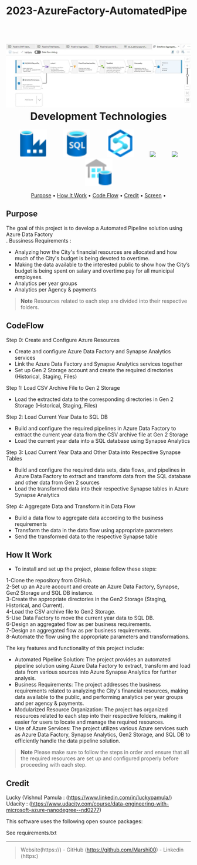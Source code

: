 # 2023-AzureFactory-AutomatedPipe
<h1 align="center">
  <br>
  <img src="images/gg2.jpg"  width="1100">
  <br>
  Development Technologies 
  <br>
</h1>



<p align="center">
  <img width="75px" hspace="20" src="images/Data-Factory.svg"  />
  <img width="75px" hspace="20" src="images/SQL-Database.svg"  />
  <img width="75px" hspace="20" src="images/Azure-Synapse-Analytics.svg" />
  <img width="75px" hspace="20" src="https://cdn.wccftech.com/wp-content/uploads/2016/05/Azure_.png" />
  <img width="150px" hspace="20" src="https://miro.medium.com/max/1078/1*IQ4oFJQaQJGgHS-h0M1fxw.png" />
  <img width="75px" hspace="20" src="images/SQL-Data-Warehouses.svg" />

 
  
</p>

<p align="center">
  <a href="#Purpose">Purpose</a> •
  <a href="#how-to-use">How It Work</a> •
  <a href="#CodeFlow">Code Flow</a> •
  <a href="#Credit">Credit</a> •
  <a href="#Screen">Screen</a> •

</p>

## Purpose
The goal of this project is to develop a Automated Pipeline solution using Azure Data Factory
<br>.
Bussiness Requirements :
* Analyzing how the City's financial resources are allocated and how much of the City's budget is being devoted to overtime.
* Making the data available to the interested public to show how the City’s budget is being spent on salary and overtime pay for all municipal employees.
* Analytics per year groups
* Analytics per Agency & payments 

> **Note**
> Resources related to each step are divided into their respective folders.

## CodeFlow

Step 0: Create and Configure Azure Resources <br>
* Create and configure Azure Data Factory and Synapse Analytics services
* Link the Azure Data Factory and Synapse Analytics services together
* Set up Gen 2 Storage account and create the required directories (Historical, Staging, Files)

Step 1: Load CSV Archive File to Gen 2 Storage <br>
* Load the extracted data to the corresponding directories in Gen 2 Storage (Historical, Staging, Files)

Step 2: Load Current Year Data to SQL DB

* Build and configure the required pipelines in Azure Data Factory to extract the current year data from the CSV archive file at Gen 2 Storage
* Load the current year data into a SQL database using Synapse Analytics

Step 3: Load Current Year Data and Other Data into Respective Synapse Tables <br>

* Build and configure the required data sets, data flows, and pipelines in Azure Data Factory to extract and transform data from the SQL database and other data from Gen 2 sources
* Load the transformed data into their respective Synapse tables in Azure Synapse Analytics

Step 4: Aggregate Data and Transform it in Data Flow <br>

* Build a data flow to aggregate data according to the business requirements
* Transform the data in the data flow using appropriate parameters
* Send the transformed data to the respective Synapse table




## How It Work

* To install and set up the project, please follow these steps:

1-Clone the repository from GitHub.<br>
2-Set up an Azure account and create an Azure Data Factory, Synapse, Gen2 Storage and SQL DB instance.<br>
3-Create the appropriate directories in the Gen2 Storage (Staging, Historical, and Current).<br>
4-Load the CSV archive file to Gen2 Storage.<br>
5-Use Data Factory to move the current year data to SQL DB.<br>
6-Design an aggregated flow as per business requirements.<br>
7-Design an aggregated flow as per business requirements.<br>
8-Automate the flow using the appropriate parameters and transformations.<br>


The key features and functionality of this project include:

* Automated Pipeline Solution: The project provides an automated pipeline solution using Azure Data Factory to extract, transform and load data from various sources into Azure Synapse Analytics for further analysis.
* Business Requirements: The project addresses the business requirements related to analyzing the City's financial resources, making data available to the public, and performing analytics per year groups and per agency & payments.
* Modularized Resource Organization: The project has organized resources related to each step into their respective folders, making it easier for users to locate and manage the required resources.
* Use of Azure Services: The project utilizes various Azure services such as Azure Data Factory, Synapse Analytics, Gen2 Storage, and SQL DB to efficiently handle the data pipeline solution.


> **Note**
> Please make sure to follow the steps in order and ensure that all the required resources are set up and configured properly before proceeding with each step.
 

## Credit
Lucky (Vishnu) Pamula : (https://www.linkedin.com/in/luckypamula/)
<br>
Udacity : (https://www.udacity.com/course/data-engineering-with-microsoft-azure-nanodegree--nd0277)
<p></p>
This software uses the following open source packages:
<p></p>
See requirements.txt






---

> Website(https://) -
> GitHub (https://github.com/Marshi00) - 
> Linkedin (https:)
